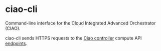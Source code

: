 # ciao-cli

Command-line interface for the Cloud Integrated Advanced Orchestrator
(CIAO).

ciao-cli sends HTTPS requests to the [Ciao controller](https://github.com/01org/ciao/tree/master/ciao-controller)
compute API [endpoints](https://github.com/01org/ciao/blob/master/ciao-controller/compute.go).
